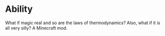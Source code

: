 # Ability

What if magic real and so are the laws of thermodynamics? Also, what if it is all very silly? A Minecraft mod.
